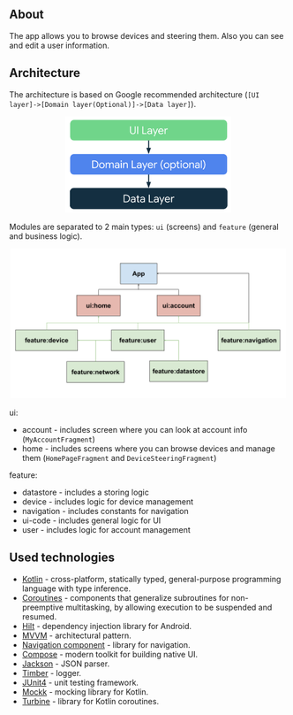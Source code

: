 ## About

The app allows you to browse devices and steering them. Also you can see and edit a user
information.

## Architecture

The architecture is based on Google recommended
architecture (`[UI layer]->[Domain layer(Optional)]->[Data layer]`).

<p align="center">
  <img src="assets/arch-google.png" width="300"/>
</p>

Modules are separated to 2 main types: `ui` (screens) and `feature` (general and business logic).

<p align="center">
  <img src="assets/arch-app.png" width="500"/>
</p>

ui:

- account - includes screen where you can look at account info (`MyAccountFragment`)
- home - includes screens where you can browse devices and manage them (`HomePageFragment`
  and `DeviceSteeringFragment`)

feature:

- datastore - includes a storing logic
- device - includes logic for device management
- navigation - includes constants for navigation
- ui-code - includes general logic for UI
- user - includes logic for account management

## Used technologies

- [Kotlin](https://kotlinlang.org/docs/home.html) - cross-platform, statically typed,
  general-purpose programming language with type inference.
- [Coroutines](https://kotlinlang.org/docs/coroutines-overview.html) - components that generalize
  subroutines for non-preemptive multitasking, by allowing execution to be suspended and resumed.
- [Hilt](https://developer.android.com/training/dependency-injection/hilt-android) - dependency
  injection library for Android.
- [MVVM](https://developer.android.com/topic/libraries/architecture/viewmodel) - architectural
  pattern.
- [Navigation component](https://developer.android.com/guide/navigation) - library for navigation.
- [Compose](https://developer.android.com/jetpack/compose) - modern toolkit for building native UI.
- [Jackson](https://github.com/FasterXML/jackson-module-kotlin) - JSON parser.
- [Timber](https://github.com/JakeWharton/timber) - logger.
- [JUnit4](https://junit.org/junit4/) - unit testing framework.
- [Mockk](https://mockk.io/) - mocking library for Kotlin.
- [Turbine](https://github.com/cashapp/turbine) - library for Kotlin coroutines.
